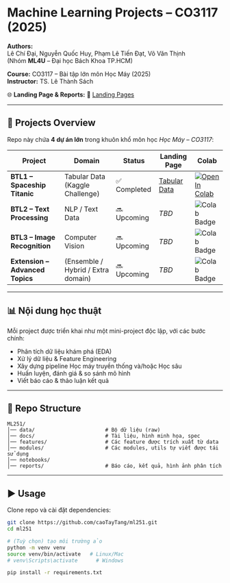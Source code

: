 # Machine Learning Projects – CO3117 (2025)

**Authors:**  
Lê Chí Đại, Nguyễn Quốc Huy, Phạm Lê Tiến Đạt, Võ Văn Thịnh  
(Nhóm **ML4U** – Đại học Bách Khoa TP.HCM)

**Course:** CO3117 – Bài tập lớn môn Học Máy (2025)  
**Instructor:** TS. Lê Thành Sách  

🌐 **Landing Page & Reports:**  🔗 [Landing Pages](https://caotaytang.github.io/ml251/)  

---

## 🚀 Projects Overview

Repo này chứa **4 dự án lớn** trong khuôn khổ môn học *Học Máy – CO3117*:  

| Project | Domain | Status | Landing Page | Colab |
|---------|--------|--------|------------------|-------|
| **BTL1 – Spaceship Titanic** | Tabular Data (Kaggle Challenge) | ✅ Completed | [Tabular Data](https://caotaytang.github.io/ml251/tabular) | [![Open In Colab](https://colab.research.google.com/assets/colab-badge.svg)](https://colab.research.google.com/drive/1NNmRjgSI6SE14mwKW55yWsWSvvfLDNwm) |
| **BTL2 – Text Processing** | NLP / Text Data | 🔜 Upcoming | _TBD_ | ![Colab Badge](https://img.shields.io/badge/Colab-coming--soon-lightgrey?logo=googlecolab&logoColor=white) |
| **BTL3 – Image Recognition** | Computer Vision | 🔜 Upcoming | _TBD_ | ![Colab Badge](https://img.shields.io/badge/Colab-coming--soon-lightgrey?logo=googlecolab&logoColor=white) |
| **Extension – Advanced Topics** | (Ensemble / Hybrid / Extra domain) | 🔜 Upcoming | _TBD_ | ![Colab Badge](https://img.shields.io/badge/Colab-coming--soon-lightgrey?logo=googlecolab&logoColor=white) |

---

## 📊 Nội dung học thuật

Mỗi project được triển khai như một mini-project độc lập, với các bước chính:  

- Phân tích dữ liệu khám phá (EDA)  
- Xử lý dữ liệu & Feature Engineering  
- Xây dựng pipeline Học máy truyền thống và/hoặc Học sâu  
- Huấn luyện, đánh giá & so sánh mô hình  
- Viết báo cáo & thảo luận kết quả  

---

## 📂 Repo Structure

```
ML251/
│── data/                       # Bộ dữ liệu (raw)
│── docs/                       # Tài liệu, hình minh họa, spec
│── features/                   # Các feature được trích xuất từ data
│── modules/                    # Các modules, utils tự viết được tái sử dụng
│── notebooks/      
│── reports/                    # Báo cáo, kết quả, hình ảnh phân tích
```

---

## ▶️ Usage

Clone repo và cài đặt dependencies:

```bash
git clone https://github.com/caoTayTang/ml251.git
cd ml251

# (Tuỳ chọn) tạo môi trường ảo
python -m venv venv
source venv/bin/activate   # Linux/Mac
# venv\Scripts\activate      # Windows

pip install -r requirements.txt
```